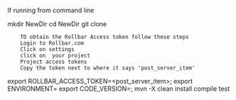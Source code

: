 If running from command line 

mkdir NewDir
cd NewDir 
git clone <thisrepo>
  
        TO obtain the Rollbar Access token follow these steps
        Login to Rollbar.com
        Click on settings
        click on  your project
        Project access tokens
        Copy the token next to where it says 'post_server_item'
         

export ROLLBAR_ACCESS_TOKEN=<post_server_item>; export ENVIRONMENT=<environment> export CODE_VERSION=<version>; mvn -X clean install compile test  
